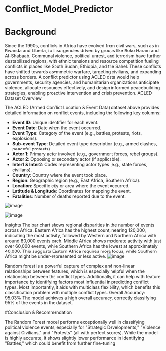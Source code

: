 # Conflict_Model_Predictor
# Background 
Since the 1990s, conflicts in Africa have evolved from civil wars, such as in Rwanda and Liberia, to insurgencies driven by groups like Boko Haram and Al-Shabaab. Communal violence, political unrest, and terrorism have further destabilized regions, with ethnic tensions and resource competition fueling conflicts in places like South Sudan, Ethiopia, and the Sahel. These conflicts have shifted towards asymmetric warfare, targeting civilians, and expanding across borders. A conflict predictor using ACLED data would help governments, security agencies, and humanitarian organizations anticipate violence, allocate resources effectively, and design informed peacebuilding strategies, enabling proactive intervention and crisis prevention.
ACLED Dataset Overview

The ACLED (Armed Conflict Location & Event Data) dataset above provides detailed information on conflict events, including the following key columns:

- **Event ID**: Unique identifier for each event.
- **Event Date**: Date when the event occurred.
- **Event Type**: Category of the event (e.g., battles, protests, riots, explosions).
- **Sub-event Type**: Detailed event type description (e.g., armed clashes, peaceful protests).
- **Actor 1**: Primary actor involved (e.g., government forces, rebel groups).
- **Actor 2**: Opposing or secondary actor (if applicable).
- **Inter1 & Inter2**: Codes representing actor types (e.g., state forces, civilians).
- **Country**: Country where the event took place.
- **Region**: Geographic region (e.g., East Africa, Southern Africa).
- **Location**: Specific city or area where the event occurred.
- **Latitude & Longitude**: Coordinates for mapping the event.
- **Fatalities**: Number of deaths reported due to the event.

![image](https://github.com/user-attachments/assets/6c78c215-e486-4ea4-b246-d63a98f52162)

![image](https://github.com/user-attachments/assets/51ffcbe0-8698-4da6-8dc2-efffe5a35e3a)

Insights
The bar chart shows regional disparities in the number of events across Africa. Eastern Africa has the highest count, nearing 120,000, indicating the most activity, followed by Western and Northern Africa with around 80,000 events each. Middle Africa shows moderate activity with just over 60,000 events, while Southern Africa has the lowest at approximately 40,000. This suggests Eastern Africa requires more focus, while Southern Africa might be under-represented or less active.
![image](https://github.com/user-attachments/assets/cd5e3409-32ee-4780-ae85-8badc0f9aedc)

Random forest is a powerful capture of complex and non-linear relationships between features, which is especially helpful when the relationship between the conflict types. Additionally, it can help with feature importance by identifying factors most influential in predicting conflict types. Most importantly, it aids with multiclass flexibility, which benefits this classification problem with multiple conflict types. Overall Accuracy: 95.03%
The model achieves a high overall accuracy, correctly classifying 95% of the events in the dataset.

#Conclusion & Recommendation

The Random Forest model performs exceptionally well in classifying political violence events, especially for "Strategic Developments," "Violence against Civilians," and "Protests" (all with perfect scores). While the model is highly accurate, it shows slightly lower performance in identifying "Battles," which could benefit from further fine-tuning

